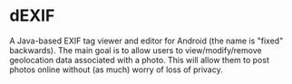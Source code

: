 dEXIF
=====

A Java-based EXIF tag viewer and editor for Android (the name is "fixed" backwards). The main goal is to allow users to view/modify/remove geolocation data associated with a photo. This will allow them to post photos online without (as much) worry of loss of privacy.
